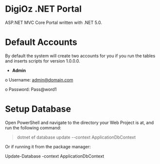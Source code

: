 # DigiOz .NET Portal
ASP.NET MVC Core Portal written with .NET 5.0.

# Default Accounts
By default the system will create two accounts for you if you run the tables and inserts scripts for version 1.0.0.0.

- **Admin**

o Username: admin@domain.com

o Password: Pass@word1

# Setup Database
Open PowerShell and navigate to the directory your Web Project is at, and run the following command: 

> dotnet ef database update --context ApplicationDbContext

Or if running it from the package manager: 

Update-Database -context ApplicationDbContext

